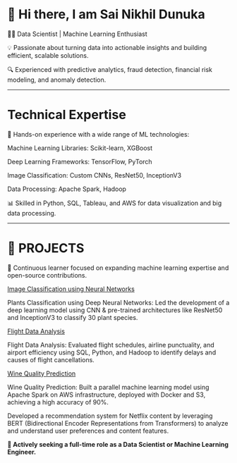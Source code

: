 # 👋 Hi there, I am Sai Nikhil Dunuka

👨‍💻 Data Scientist | Machine Learning Enthusiast

💡 Passionate about turning data into actionable insights and building efficient, scalable solutions.

🔍 Experienced with predictive analytics, fraud detection, financial risk modeling, and anomaly detection.

---

# Technical Expertise

🤖 Hands-on experience with a wide range of ML technologies:

Machine Learning Libraries: Scikit-learn, XGBoost

Deep Learning Frameworks: TensorFlow, PyTorch

Image Classification: Custom CNNs, ResNet50, InceptionV3

Data Processing: Apache Spark, Hadoop

📊 Skilled in Python, SQL, Tableau, and AWS for data visualization and big data processing.

---

# 🚀 **PROJECTS**



🌱 Continuous learner focused on expanding machine learning expertise and open-source contributions.



[Image Classification using Neural Networks](https://github.com/Nikhil28058/Image-Classification-using-Neural-Networks)

Plants Classification using Deep Neural Networks: Led the development of a deep learning model using CNN & pre-trained architectures like ResNet50 and InceptionV3 to classify 30 plant species.

[Flight Data Analysis](https://github.com/Nikhil28058/Flight-Data-Analysis)

Flight Data Analysis: Evaluated flight schedules, airline punctuality, and airport efficiency using SQL, Python, and Hadoop to identify delays and causes of flight cancellations.

[Wine Quality Prediction](https://github.com/Nikhil28058/Wine-Quality-Prediction-using-Docker-Container-and-S3-Bucket)

Wine Quality Prediction: Built a parallel machine learning model using Apache Spark on AWS infrastructure, deployed with Docker and S3, achieving a high accuracy of 90%.


Developed a recommendation system for Netflix content by leveraging BERT (Bidirectional Encoder Representations from Transformers) to analyze and understand user preferences and content features.

**👀 Actively seeking a full-time role as a Data Scientist or Machine Learning Engineer.**
<!---
Nikhil28058/Nikhil28058 is a ✨ special ✨ repository because its `README.md` (this file) appears on your GitHub profile.
You can click the Preview link to take a look at your changes.
--->
